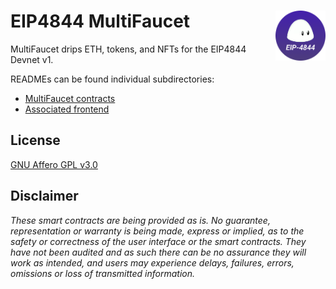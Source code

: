 # EIP4844 MultiFaucet <a href="#"><img align="right" src="./frontend/public/logo.png" height="80px" /></a>

MultiFaucet drips ETH, tokens, and NFTs for the EIP4844 Devnet v1.

READMEs can be found individual subdirectories:

- [MultiFaucet contracts](https://github.com/0xGabi/MultiFaucet/tree/master/contracts)
- [Associated frontend](https://github.com/0xGabi/MultiFaucet/tree/master/frontend)

## License

[GNU Affero GPL v3.0](https://github.com/Anish-Agnihotri/MultiFaucet/blob/master/LICENSE)

## Disclaimer

_These smart contracts are being provided as is. No guarantee, representation or warranty is being made, express or implied, as to the safety or correctness of the user interface or the smart contracts. They have not been audited and as such there can be no assurance they will work as intended, and users may experience delays, failures, errors, omissions or loss of transmitted information._
